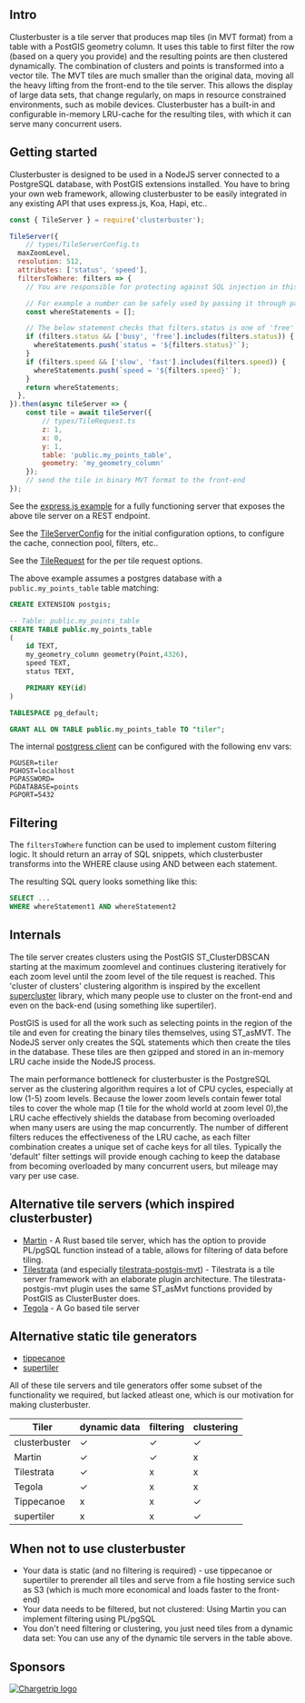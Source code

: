 ## Intro

Clusterbuster is a tile server that produces map tiles (in MVT format) from a table with a PostGIS geometry column. It uses this table to first filter the row (based on a query you provide) and the resulting points are then clustered dynamically. The combination of clusters and points is transformed into a vector tile. The MVT tiles are much smaller than the original data, moving all the heavy lifting from the front-end to the tile server. This allows the display of large data sets, that change regularly, on maps in resource constrained environments, such as mobile devices. Clusterbuster has a built-in and configurable in-memory LRU-cache for the resulting tiles, with which it can serve many concurrent users.

## Getting started

Clusterbuster is designed to be used in a NodeJS server connected to a PostgreSQL database, with PostGIS extensions installed. You have to bring your own web framework, allowing clusterbuster to be easily integrated in any existing API that uses express.js, Koa, Hapi, etc..

```Javascript
const { TileServer } = require('clusterbuster');

TileServer({
    // types/TileServerConfig.ts
  maxZoomLevel,
  resolution: 512,
  attributes: ['status', 'speed'],
  filtersToWhere: filters => {
    // You are responsible for protecting against SQL injection in this function. Because there are many ways to filter, it depends on the filter type on how to approach this.

    // For example a number can be safely used by passing it through parseFloat, strings are best treated by checking for a set of allowed values
    const whereStatements = [];

    // The below statement checks that filters.status is one of 'free' or 'busy' to prevent potential SQL injection
    if (filters.status && ['busy', 'free'].includes(filters.status)) {
      whereStatements.push(`status = '${filters.status}'`);
    }
    if (filters.speed && ['slow', 'fast'].includes(filters.speed)) {
      whereStatements.push(`speed = '${filters.speed}'`);
    }
    return whereStatements;
  },
}).then(async tileServer => {
    const tile = await tileServer({
        // types/TileRequest.ts
        z: 1,
        x: 0,
        y: 1,
        table: 'public.my_points_table',
        geometry: 'my_geometry_column'
    });
    // send the tile in binary MVT format to the front-end
});
```

See the [express.js example](/example) for a fully functioning server that exposes the above tile server on a REST endpoint.

See the [TileServerConfig](/types/TileServerConfig.ts) for the initial configuration options, to configure the cache, connection pool, filters, etc..

See the [TileRequest](/types/TileRequest.ts) for the per tile request options.

The above example assumes a postgres database with a `public.my_points_table` table matching:

```SQL
CREATE EXTENSION postgis;

-- Table: public.my_points_table
CREATE TABLE public.my_points_table
(
    id TEXT,
    my_geometry_column geometry(Point,4326),
    speed TEXT,
    status TEXT,

    PRIMARY KEY(id)
)

TABLESPACE pg_default;

GRANT ALL ON TABLE public.my_points_table TO "tiler";
```

The internal [postgress client](https://node-postgres.com/) can be configured with the following env vars:

```ENV
PGUSER=tiler
PGHOST=localhost
PGPASSWORD=
PGDATABASE=points
PGPORT=5432
```

## Filtering
The `filtersToWhere` function can be used to implement custom filtering logic. It should return an array of SQL snippets, which clusterbuster transforms into the WHERE clause using AND between each statement.

The resulting SQL query looks something like this:

```SQL
SELECT ...
WHERE whereStatement1 AND whereStatement2
```

## Internals

The tile server creates clusters using the PostGIS ST_ClusterDBSCAN starting at the maximum zoomlevel and continues clustering iteratively for each zoom level until the zoom level of the tile request is reached. This 'cluster of clusters' clustering algorithm is inspired by the excellent [supercluster](https://github.com/mapbox/supercluster) library, which many people use to cluster on the front-end and even on the back-end (using something like supertiler).

PostGIS is used for all the work such as selecting points in the region of the tile and even for creating the binary tiles themselves, using ST_asMVT. The NodeJS server only creates the SQL statements which then create the tiles in the database. These tiles are then gzipped and stored in an in-memory LRU cache inside the NodeJS process.

The main performance bottleneck for clusterbuster is the PostgreSQL server as the clustering algorithm requires a lot of CPU cycles, especially at low (1-5) zoom levels. Because the lower zoom levels contain fewer total tiles to cover the whole map (1 tile for the whold world at zoom level 0),the LRU cache effectively shields the database from becoming overloaded when many users are using the map concurrently. The number of different filters reduces the effectiveness of the LRU cache, as each filter combination creates a unique set of cache keys for all tiles. Typically the 'default' filter settings will provide enough caching to keep the database from becoming overloaded by many concurrent users, but mileage may vary per use case.

## Alternative tile servers (which inspired clusterbuster)

- [Martin](https://github.com/urbica/martin) - A Rust based tile server, which has the option to provide PL/pgSQL function instead of a table, allows for filtering of data before tiling.
- [Tilestrata](https://github.com/naturalatlas/tilestrata) (and especially [tilestrata-postgis-mvt](https://github.com/Stezii/tilestrata-postgismvt)) - Tilestrata is a tile server framework with an elaborate plugin architecture. The tilestrata-postgis-mvt plugin uses the same ST_asMvt functions provided by PostGIS as ClusterBuster does.
- [Tegola](https://tegola.io/) - A Go based tile server

## Alternative static tile generators

- [tippecanoe](https://github.com/mapbox/tippecanoe)
- [supertiler](https://github.com/ChrisLoer/supertiler)

All of these tile servers and tile generators offer some subset of the functionality we required, but lacked atleast one, which is our motivation for making clusterbuster.

| Tiler         | dynamic data | filtering | clustering |
| ------------- | ------------ | --------- | ---------- |
| clusterbuster | ✓            | ✓         | ✓          |
| Martin        | ✓            | ✓         | x          |
| Tilestrata    | ✓            | x         | x          |
| Tegola        | ✓            | x         | x          |
| Tippecanoe    | x            | x         | ✓          |
| supertiler    | x            | x         | ✓          |

## When not to use clusterbuster

- Your data is static (and no filtering is required) - use tippecanoe or supertiler to prerender all tiles and serve from a file hosting service such as S3 (which is much more economical and loads faster to the front-end)
- Your data needs to be filtered, but not clustered:
  Using Martin you can implement filtering using PL/pgSQL
- You don't need filtering or clustering, you just need tiles from a dynamic data set: You can use any of the dynamic tile servers in the table above.

## Sponsors

[![Chargetrip logo](https://chargetrip.com/img/logo-dark@2x.png)](https://www.chargetrip.com)

